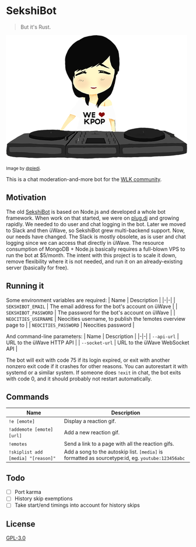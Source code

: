 # SekshiBot
> But it's Rust.

![SekshiBot](./assets/sekshibot.png)

<small>Image by [@pledi](https://github.com/pledi).</small>

This is a chat moderation-and-more bot for the [WLK community](https://wlk.yt).

## Motivation
The old [SekshiBot](https://github.com/welovekpop/sekshibot) is based on Node.js and developed a whole bot framework. When work on that started, we were on [plug.dj](https://plug.dj) and growing rapidly. We needed to do user and chat logging in the bot. Later we moved to Slack and then üWave, so SekshiBot grew multi-backend support. Now, our needs have changed. The Slack is mostly obsolete, as is user and chat logging since we can access that directly in üWave. The resource consumption of MongoDB + Node.js basically requires a full-blown VPS to run the bot at $5/month. The intent with this project is to scale it down, remove flexibility where it is not needed, and run it on an already-existing server (basically for free).

## Running it
Some environment variables are required:
| Name | Description |
|-|-|
| `SEKSHIBOT_EMAIL` | The email address for the bot's account on üWave |
| `SEKSHIBOT_PASSWORD` | The password for the bot's account on üWave |
| `NEOCITIES_USERNAME` | Neocities username, to publish the !emotes overview page to |
| `NEOCITIES_PASSWORD` | Neocities password |

And command-line parameters:
| Name | Description |
|-|-|
| `--api-url` | URL to the üWave HTTP API |
| `--socket-url` | URL to the üWave WebSocket API |

The bot will exit with code 75 if its login expired, or exit with another nonzero exit code if it crashes for other reasons.
You can autorestart it with systemd or a similar system. If someone does `!exit` in chat, the bot exits with code 0, and it should probably not restart automatically.

## Commands

| Name | Description |
|-|-|
| `!e [emote]` | Display a reaction gif. |
| `!addemote [emote] [url]` | Add a new reaction gif. |
| `!emotes` | Send a link to a page with all the reaction gifs. |
| `!skiplist add [media] "[reason]"` | Add a song to the autoskip list. `[media]` is formatted as sourcetype:id, eg. `youtube:123456abc` |

## Todo

- [ ] Port karma
- [ ] History skip exemptions
- [ ] Take start/end timings into account for history skips

## License
[GPL-3.0](./LICENSE.md)
